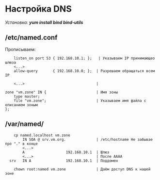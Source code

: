 Настройка DNS
=============

*Установка: **yum install bind bind-utils***


/etc/named.conf
---------------

Прописываем: 
```
    listen_on port 53 { 192.168.10.1; };   | Указываем IP принимающео шлюза
    <...>
    allow-query       { 192.168.10.0; };  | Разрешаем обращаться всем IP
    
    <...>                                 |
    
zone "vm.zone" IN {                       | Имя зоны
    type master;
    file "vm.zone";                       | Указываем имя файла с описанием зоным
};
```

/var/named/
-----------
```
    cp named.localhost vm.zone
        IN SOA @ srv.vm.org.              | /etc/hostname Не забывае про "." в конце
        <...>
        A                   192.168.10.1  | Шлюз
        <...>                             | После АААА
  srv   IN A                192.168.10.1  | Поддомен
  
    chown root:named vm.zone              | Даём доступ DNS к нашей зоне
